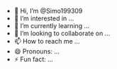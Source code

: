 - 👋 Hi, I’m @Simo199309
- 👀 I’m interested in ...
- 🌱 I’m currently learning ...
- 💞️ I’m looking to collaborate on ...
- 📫 How to reach me ...
- 😄 Pronouns: ...
- ⚡ Fun fact: ...

<!---
Simo199309/Simo199309 is a ✨ special ✨ repository because its `README.md` (this file) appears on your GitHub profile.
You can click the Preview link to ta
ke a look at your changes.
--->
